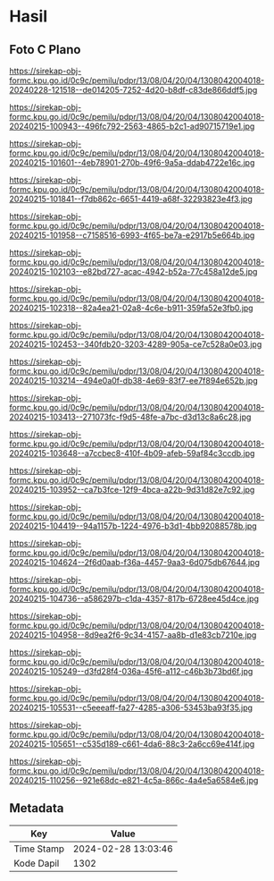 # Hasil

## Foto C Plano

https://sirekap-obj-formc.kpu.go.id/0c9c/pemilu/pdpr/13/08/04/20/04/1308042004018-20240228-121518--de014205-7252-4d20-b8df-c83de866ddf5.jpg

https://sirekap-obj-formc.kpu.go.id/0c9c/pemilu/pdpr/13/08/04/20/04/1308042004018-20240215-100943--496fc792-2563-4865-b2c1-ad90715719e1.jpg

https://sirekap-obj-formc.kpu.go.id/0c9c/pemilu/pdpr/13/08/04/20/04/1308042004018-20240215-101601--4eb78901-270b-49f6-9a5a-ddab4722e16c.jpg

https://sirekap-obj-formc.kpu.go.id/0c9c/pemilu/pdpr/13/08/04/20/04/1308042004018-20240215-101841--f7db862c-6651-4419-a68f-32293823e4f3.jpg

https://sirekap-obj-formc.kpu.go.id/0c9c/pemilu/pdpr/13/08/04/20/04/1308042004018-20240215-101958--c7158516-6993-4f65-be7a-e2917b5e664b.jpg

https://sirekap-obj-formc.kpu.go.id/0c9c/pemilu/pdpr/13/08/04/20/04/1308042004018-20240215-102103--e82bd727-acac-4942-b52a-77c458a12de5.jpg

https://sirekap-obj-formc.kpu.go.id/0c9c/pemilu/pdpr/13/08/04/20/04/1308042004018-20240215-102318--82a4ea21-02a8-4c6e-b911-359fa52e3fb0.jpg

https://sirekap-obj-formc.kpu.go.id/0c9c/pemilu/pdpr/13/08/04/20/04/1308042004018-20240215-102453--340fdb20-3203-4289-905a-ce7c528a0e03.jpg

https://sirekap-obj-formc.kpu.go.id/0c9c/pemilu/pdpr/13/08/04/20/04/1308042004018-20240215-103214--494e0a0f-db38-4e69-83f7-ee7f894e652b.jpg

https://sirekap-obj-formc.kpu.go.id/0c9c/pemilu/pdpr/13/08/04/20/04/1308042004018-20240215-103413--271073fc-f9d5-48fe-a7bc-d3d13c8a6c28.jpg

https://sirekap-obj-formc.kpu.go.id/0c9c/pemilu/pdpr/13/08/04/20/04/1308042004018-20240215-103648--a7ccbec8-410f-4b09-afeb-59af84c3ccdb.jpg

https://sirekap-obj-formc.kpu.go.id/0c9c/pemilu/pdpr/13/08/04/20/04/1308042004018-20240215-103952--ca7b3fce-12f9-4bca-a22b-9d31d82e7c92.jpg

https://sirekap-obj-formc.kpu.go.id/0c9c/pemilu/pdpr/13/08/04/20/04/1308042004018-20240215-104419--94a1157b-1224-4976-b3d1-4bb92088578b.jpg

https://sirekap-obj-formc.kpu.go.id/0c9c/pemilu/pdpr/13/08/04/20/04/1308042004018-20240215-104624--2f6d0aab-f36a-4457-9aa3-6d075db67644.jpg

https://sirekap-obj-formc.kpu.go.id/0c9c/pemilu/pdpr/13/08/04/20/04/1308042004018-20240215-104736--a586297b-c1da-4357-817b-6728ee45d4ce.jpg

https://sirekap-obj-formc.kpu.go.id/0c9c/pemilu/pdpr/13/08/04/20/04/1308042004018-20240215-104958--8d9ea2f6-9c34-4157-aa8b-d1e83cb7210e.jpg

https://sirekap-obj-formc.kpu.go.id/0c9c/pemilu/pdpr/13/08/04/20/04/1308042004018-20240215-105249--d3fd28f4-036a-45f6-a112-c46b3b73bd6f.jpg

https://sirekap-obj-formc.kpu.go.id/0c9c/pemilu/pdpr/13/08/04/20/04/1308042004018-20240215-105531--c5eeeaff-fa27-4285-a306-53453ba93f35.jpg

https://sirekap-obj-formc.kpu.go.id/0c9c/pemilu/pdpr/13/08/04/20/04/1308042004018-20240215-105651--c535d189-c661-4da6-88c3-2a6cc69e414f.jpg

https://sirekap-obj-formc.kpu.go.id/0c9c/pemilu/pdpr/13/08/04/20/04/1308042004018-20240215-110256--921e68dc-e821-4c5a-866c-4a4e5a6584e6.jpg


## Metadata

| Key        | Value               |
| ---------- | ------------------- |
| Time Stamp | 2024-02-28 13:03:46 |
| Kode Dapil | 1302                |



